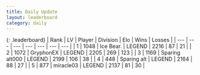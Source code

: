 ```yaml
---
title: Daily Update
layout: leaderboard
category: daily
---
```


{: .leaderboard}
| Rank | LV | Player | Division | Elo | Wins | Losses |
| --- | --- | --- | --- | --- | --- | --- |
| <span data-change="0">1</span> | 1048 | <span title="ID: 417840">Ice Bear.</span> | LEGEND | <span data-change="-10">2216</span> | <span data-change="16">87</span> | <span data-change="6">21</span> |
| <span data-change="1">2</span> | 1072 | <span title="ID: 315148">GryphonEX</span> | LEGEND | <span data-change="22">2205</span> | <span data-change="18">269</span> | <span data-change="4">123</span> |
| <span data-change="-1">3</span> | 1169 | <span title="ID: 203132">Sparing alt000</span> | LEGEND | <span data-change="1">2199</span> | <span data-change="4">106</span> | <span data-change="2">38</span> |
| <span data-change="0">4</span> | 448 | <span title="ID: 382502">Sparing alt</span> | LEGEND | <span data-change="0">2164</span> | <span data-change="0">88</span> | <span data-change="0">27</span> |
| <span data-change="0">5</span> | 877 | <span title="ID: 416373">miracle03</span> | LEGEND | <span data-change="3">2137</span> | <span data-change="11">81</span> | <span data-change="5">30</span> |